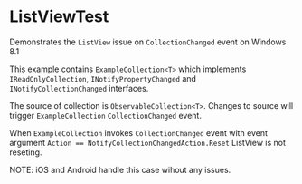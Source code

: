 # ListViewTest
Demonstrates the `ListView` issue on `CollectionChanged` event on Windows 8.1

This example contains `ExampleCollection<T>` which implements `IReadOnlyCollection`, `INotifyPropertyChanged` and `INotifyCollectionChanged` interfaces.

The source of collection is `ObservableCollection<T>`. Changes to source will trigger `ExampleCollection` `CollectionChanged` event. 

When `ExampleCollection` invokes `CollectionChanged` event with event argument `Action == NotifyCollectionChangedAction.Reset` ListView is not reseting.

NOTE: iOS and Android handle this case wihout any issues. 